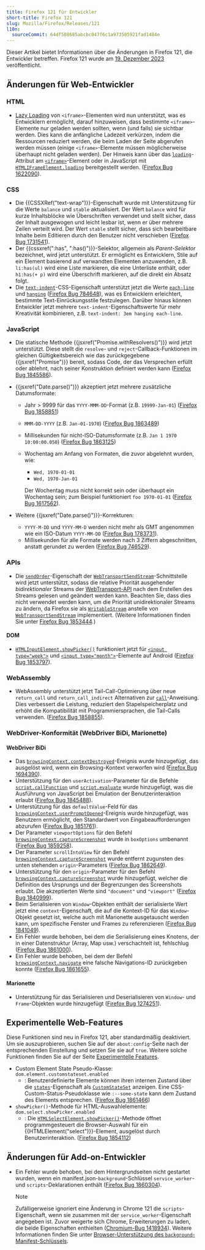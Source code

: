 ```yaml
---
title: Firefox 121 für Entwickler
short-title: Firefox 121
slug: Mozilla/Firefox/Releases/121
l10n:
  sourceCommit: 64df508685abcbc047f6c1a973505921fad1484e
---
```


Dieser Artikel bietet Informationen über die Änderungen in Firefox 121, die Entwickler betreffen. Firefox 121 wurde am [19. Dezember 2023](https://whattrainisitnow.com/release/?version=121) veröffentlicht.

## Änderungen für Web-Entwickler

### HTML

- [Lazy Loading](/de/docs/Web/Performance/Guides/Lazy_loading) von `<iframe>`-Elementen wird nun unterstützt, was es Entwicklern ermöglicht, darauf hinzuweisen, dass bestimmte `<iframe>`-Elemente nur geladen werden sollten, wenn (und falls) sie sichtbar werden. Dies kann die anfängliche Ladezeit verkürzen, indem die Ressourcen reduziert werden, die beim Laden der Seite abgerufen werden müssen (einige `<iframe>`-Elemente müssen möglicherweise überhaupt nicht geladen werden).
  Der Hinweis kann über das [`loading`](/de/docs/Web/HTML/Reference/Elements/iframe#loading)-Attribut am [`<iframe>`](/de/docs/Web/HTML/Reference/Elements/iframe)-Element oder in JavaScript mit [`HTMLIFrameElement.loading`](/de/docs/Web/API/HTMLIFrameElement/loading) bereitgestellt werden.
  ([Firefox Bug 1622090](https://bugzil.la/1622090)).

### CSS

- Die {{CSSXRef("text-wrap")}}-Eigenschaft wurde mit Unterstützung für die Werte `balance` und `stable` aktualisiert. Der Wert `balance` wird für kurze Inhaltsblöcke wie Überschriften verwendet und stellt sicher, dass der Inhalt ausgewogen und leicht lesbar ist, wenn er über mehrere Zeilen verteilt wird. Der Wert `stable` stellt sicher, dass sich bearbeitbare Inhalte beim Editieren durch den Benutzer nicht verschieben ([Firefox Bug 1731541](https://bugzil.la/1731541)).
- Der {{cssxref(":has", ":has()")}}-Selektor, allgemein als _Parent-Selektor_ bezeichnet, wird jetzt unterstützt. Er ermöglicht es Entwicklern, Stile auf ein Element basierend auf verwandten Elementen anzuwenden, z.B. `li:has(ul)` wird eine Liste markieren, die eine Unterliste enthält, oder `h1:has(+ p)` wird eine Überschrift markieren, auf die direkt ein Absatz folgt.
- Die [`text-indent`](/de/docs/Web/CSS/text-indent)-CSS-Eigenschaft unterstützt jetzt die Werte [`each-line`](/de/docs/Web/CSS/text-indent#each-line) und [`hanging`](/de/docs/Web/CSS/text-indent#hanging) ([Firefox Bug 784648](https://bugzil.la/784648)), was es Entwicklern erleichtert, bestimmte Text-Einrückungsstile festzulegen. Darüber hinaus können Entwickler jetzt mehrere `text-indent`-Eigenschaftswerte für mehr Kreativität kombinieren, z.B. `text-indent: 3em hanging each-line`.

### JavaScript

- Die statische Methode {{jsxref("Promise.withResolvers()")}} wird jetzt unterstützt. Diese stellt die `resolve`- und `reject`-Callback-Funktionen im gleichen Gültigkeitsbereich wie das zurückgegebene {{jsxref("Promise")}} bereit, sodass Code, der das Versprechen erfüllt oder ablehnt, nach seiner Konstruktion definiert werden kann ([Firefox Bug 1845586](https://bugzil.la/1845586)).

- {{jsxref("Date.parse()")}} akzeptiert jetzt mehrere zusätzliche Datumsformate:
  - Jahr > 9999 für das `YYYY-MMM-DD`-Format (z.B. `19999-Jan-01`) ([Firefox Bug 1858851](https://bugzil.la/1858851))
  - `MMM-DD-YYYY` (z.B. `Jan-01-1970`) ([Firefox Bug 1863489](https://bugzil.la/1863489))
  - Millisekunden für nicht-ISO-Datumsformate (z.B. `Jan 1 1970 10:00:00.050`) ([Firefox Bug 1863125](https://bugzil.la/1863125))
  - Wochentag am Anfang von Formaten, die zuvor abgelehnt wurden, wie:
    - `Wed, 1970-01-01`
    - `Wed, 1970-Jan-01`

    Der Wochentag muss nicht korrekt sein oder überhaupt ein Wochentag sein; zum Beispiel funktioniert `foo 1970-01-01` ([Firefox Bug 1617562](https://bugzil.la/1617562)).

- Weitere {{jsxref("Date.parse()")}}-Korrekturen:
  - `YYYY-M-DD` und `YYYY-MM-D` werden nicht mehr als GMT angenommen wie ein ISO-Datum `YYYY-MM-DD` ([Firefox Bug 1783731](https://bugzil.la/1783731)).
  - Millisekunden für alle Formate werden nach 3 Ziffern abgeschnitten, anstatt gerundet zu werden ([Firefox Bug 746529](https://bugzil.la/746529)).

### APIs

- Die [`sendOrder`](/de/docs/Web/API/WebTransportSendStream/sendOrder)-Eigenschaft der [`WebTransportSendStream`](/de/docs/Web/API/WebTransportSendStream)-Schnittstelle wird jetzt unterstützt, sodass die relative Priorität ausgehender _bidirektionaler_ Streams der [WebTransport-API](/de/docs/Web/API/WebTransport_API) nach dem Erstellen des Streams gelesen und geändert werden kann. Beachten Sie, dass dies nicht verwendet werden kann, um die Priorität unidirektionaler Streams zu ändern, da Firefox sie als [`WritableStream`](/de/docs/Web/API/WritableStream) anstelle von [`WebTransportSendStream`](/de/docs/Web/API/WebTransportSendStream) implementiert. (Weitere Informationen finden Sie unter [Firefox Bug 1853444](https://bugzil.la/1853444).)

#### DOM

- [`HTMLInputElement.showPicker()`](/de/docs/Web/API/HTMLInputElement/showPicker) funktioniert jetzt für [`<input type="week">`](/de/docs/Web/HTML/Reference/Elements/input/month) und [`<input type="month">`](/de/docs/Web/HTML/Reference/Elements/input/month)-Elemente auf Android ([Firefox Bug 1853797](https://bugzil.la/161853797)).

### WebAssembly

- WebAssembly unterstützt jetzt Tail-Call-Optimierung über neue `return_call` und `return_call_indirect` Alternativen zur [`call`](/de/docs/WebAssembly/Reference/Control_flow/call)-Anweisung. Dies verbessert die Leistung, reduziert den Stapelspeicherplatz und erhöht die Kompatibilität mit Programmiersprachen, die Tail-Calls verwenden. ([Firefox Bug 1858855](https://bugzil.la/1846789)).

### WebDriver-Konformität (WebDriver BiDi, Marionette)

#### WebDriver BiDi

- Das [`browsingContext.contextDestroyed`](https://w3c.github.io/webdriver-bidi/#event-browsingContext-contextDestroyed)-Ereignis wurde hinzugefügt, das ausgelöst wird, wenn ein Browsing-Kontext verworfen wird ([Firefox Bug 1694390](https://bugzil.la/1694390)).
- Unterstützung für den `userActivation`-Parameter für die Befehle [`script.callFunction`](https://w3c.github.io/webdriver-bidi/#command-script-callFunction) und [`script.evaluate`](https://w3c.github.io/webdriver-bidi/#command-script-evaluate) wurde hinzugefügt, was die Ausführung von JavaScript bei Emulation der Benutzerinteraktion erlaubt ([Firefox Bug 1845488](https://bugzil.la/1845488)).
- Unterstützung für das `defaultValue`-Feld für das [`browsingContext.userPromptOpened`](https://w3c.github.io/webdriver-bidi/#event-browsingContext-userPromptOpened)-Ereignis wurde hinzugefügt, was Benutzern ermöglicht, den Standardwert von Eingabeaufforderungen abzurufen ([Firefox Bug 1851761](https://bugzil.la/1851761)).
- Der Parameter `viewportOptions` für den Befehl [`browsingContext.captureScreenshot`](https://w3c.github.io/webdriver-bidi/#command-browsingContext-captureScreenshot) wurde in `boxOptions` umbenannt ([Firefox Bug 1859258](https://bugzil.la/1859258)).
- Der Parameter `scrollIntoView` für den Befehl [`browsingContext.captureScreenshot`](https://w3c.github.io/webdriver-bidi/#command-browsingContext-captureScreenshot) wurde entfernt zugunsten des unten stehenden `origin`-Parameters ([Firefox Bug 1862649](https://bugzil.la/1862649)).
- Unterstützung für den `origin`-Parameter für den Befehl [`browsingContext.captureScreenshot`](https://w3c.github.io/webdriver-bidi/#command-browsingContext-captureScreenshot) wurde hinzugefügt, welcher die Definition des Ursprungs und der Begrenzungen des Screenshots erlaubt. Die akzeptierten Werte sind `"document"` und `"viewport"` ([Firefox Bug 1840999](https://bugzil.la/1840999)).
- Beim Serialisieren von `Window`-Objekten enthält der serialisierte Wert jetzt eine `context`-Eigenschaft, die auf die Kontext-ID für das `Window`-Objekt gesetzt ist, welche auch mit Marionette ausgetauscht werden kann, um spezifische Fenster und Frames zu referenzieren ([Firefox Bug 1841049](https://bugzil.la/1841049)).
- Ein Fehler wurde behoben, bei dem die Serialisierung eines Knotens, der in einer Datenstruktur (Array, Map usw.) verschachtelt ist, fehlschlug ([Firefox Bug 1861000](https://bugzil.la/1861000)).
- Ein Fehler wurde behoben, bei dem der Befehl [`browsingContext.navigate`](https://w3c.github.io/webdriver-bidi/#command-browsingContext-navigate) eine falsche Navigations-ID zurückgeben konnte ([Firefox Bug 1861655](https://bugzil.la/1861655)).

#### Marionette

- Unterstützung für das Serialisieren und Deserialisieren von `Window`- und `Frame`-Objekten wurde hinzugefügt ([Firefox Bug 1274251](https://bugzil.la/1274251)).

## Experimentelle Web-Features

Diese Funktionen sind neu in Firefox 121, aber standardmäßig deaktiviert. Um sie auszuprobieren, suchen Sie auf der `about:config`-Seite nach der entsprechenden Einstellung und setzen Sie sie auf `true`. Weitere solche Funktionen finden Sie auf der Seite [Experimentelle Features](/de/docs/Mozilla/Firefox/Experimental_features).

- Custom Element State Pseudo-Klasse: `dom.element.customstateset.enabled`
  - : Benutzerdefinierte Elemente können ihren internen Zustand über die [`states`](/de/docs/Web/API/ElementInternals/states)-Eigenschaft als [`CustomStateSet`](/de/docs/Web/API/CustomStateSet) anzeigen. Eine CSS-Custom-Status-Pseudoklasse wie `:--some-state` kann dem Zustand des Elements entsprechen. ([Firefox Bug 1861466](https://bugzil.la/1861466))
- `showPicker()`-Methode für HTML-Auswahlelemente: `dom.select.showPicker.enabled`
  - : Die [`HTMLSelectElement.showPicker()`](/de/docs/Web/API/HTMLSelectElement/showPicker)-Methode öffnet programmgesteuert die Browser-Auswahl für ein {{HTMLElement("select")}}-Element, ausgelöst durch Benutzerinteraktion. ([Firefox Bug 1854112](https://bugzil.la/1854112))

## Änderungen für Add-on-Entwickler

- Ein Fehler wurde behoben, bei dem Hintergrundseiten nicht gestartet wurden, wenn ein manifest.json-`background`-Schlüssel `service_worker`- und `scripts`-Deklarationen enthält ([Firefox Bug 1860304](https://bugzil.la/1860304)).

  > [!NOTE]
  > Zufälligerweise ignoriert eine Änderung in Chrome 121 die `scripts`-Eigenschaft, wenn sie zusammen mit der `service_worker`-Eigenschaft angegeben ist. Zuvor weigerte sich Chrome, Erweiterungen zu laden, die beide Eigenschaften enthielten ([Chromium-Bug 1418934](https://crbug.com/1418934)).
  > Weitere Informationen finden Sie unter [Browser-Unterstützung des `background`-Manifest-Schlüssels](/de/docs/Mozilla/Add-ons/WebExtensions/manifest.json/background#browser_support).
